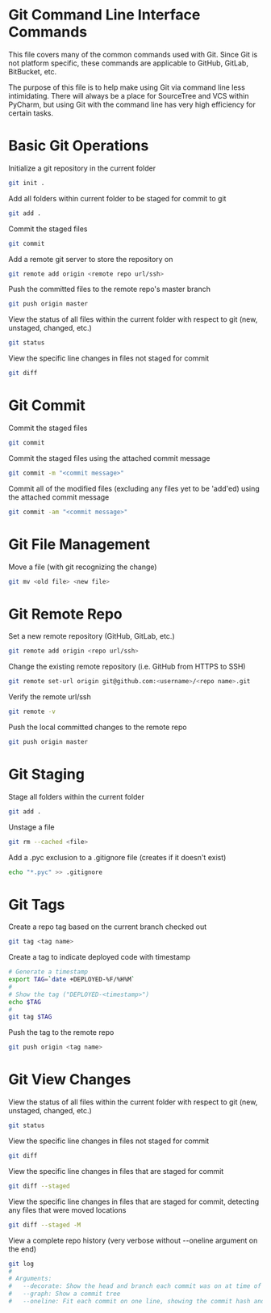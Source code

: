 # Git Command Line Interface Commands

This file covers many of the common commands used with Git. Since Git is not platform specific, these commands are applicable to GitHub, GitLab, BitBucket, etc.

The purpose of this file is to help make using Git via command line less intimidating. There will always be a place for SourceTree and VCS within PyCharm, but using Git with the command line has very high efficiency for certain tasks.


# Basic Git Operations

Initialize a git repository in the current folder

```bash
git init .
```

Add all folders within current folder to be staged for commit to git

```bash
git add .
```

Commit the staged files

```bash
git commit
```

Add a remote git server to store the repository on

```bash
git remote add origin <remote repo url/ssh>
```

Push the committed files to the remote repo's master branch

```bash
git push origin master
```

View the status of all files within the current folder with respect to git (new, unstaged, changed, etc.)

```bash
git status
```

View the specific line changes in files not staged for commit

```bash
git diff
```


# Git Commit

Commit the staged files

```bash
git commit
```

Commit the staged files using the attached commit message

```bash
git commit -m "<commit message>"
```

Commit all of the modified files (excluding any files yet to be 'add'ed) using the attached commit message

```bash
git commit -am "<commit message>"
```


# Git File Management

Move a file (with git recognizing the change)

```bash
git mv <old file> <new file>
```


# Git Remote Repo

Set a new remote repository (GitHub, GitLab, etc.)

```bash
git remote add origin <repo url/ssh>
```

Change the existing remote repository (i.e. GitHub from HTTPS to SSH)

```bash
git remote set-url origin git@github.com:<username>/<repo name>.git
```

Verify the remote url/ssh

```bash
git remote -v
```

Push the local committed changes to the remote repo

```bash
git push origin master
```


# Git Staging

Stage all folders within the current folder

```bash
git add .
```

Unstage a file

```bash
git rm --cached <file>
```

Add a .pyc exclusion to a .gitignore file (creates if it doesn't exist)

```bash
echo "*.pyc" >> .gitignore
```


# Git Tags

Create a repo tag based on the current branch checked out

```bash
git tag <tag name>
```

Create a tag to indicate deployed code with timestamp

```bash
# Generate a timestamp
export TAG=`date +DEPLOYED-%F/%H%M`
#
# Show the tag ("DEPLOYED-<timestamp>")
echo $TAG
#
git tag $TAG
```


Push the tag to the remote repo

```bash
git push origin <tag name>
```


# Git View Changes

View the status of all files within the current folder with respect to git (new, unstaged, changed, etc.)

```bash
git status
```

View the specific line changes in files not staged for commit

```bash
git diff
```

View the specific line changes in files that are staged for commit

```bash
git diff --staged
```

View the specific line changes in files that are staged for commit, detecting any files that were moved locations

```bash
git diff --staged -M
```

View a complete repo history (very verbose without --oneline argument on the end)

```bash
git log
#
# Arguments:
#   --decorate: Show the head and branch each commit was on at time of commit
#   --graph: Show a commit tree
#   --oneline: Fit each commit on one line, showing the commit hash and commit message
```
